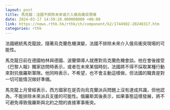 ```yaml
---
layout: post
title: 馬克龍：法國不排除未來或介入俄烏衝突現場
date: 2024-03-17 14:59:28.000000000 +08:00
link: https://news.rthk.hk/rthk/ch/component/k2/1744982-20240317.htm
categories: rthk
---
```


法國總統馬克龍說，隨著烏克蘭危機演變，法國不排除未來介入俄烏衝突現場的可能性。

馬克龍日前在德國柏林與德國、波蘭領導人就應對烏克蘭危機會談。他在會後接受《巴黎人報》獨家訪問時表示，或者在未來某個時刻，法國將不得不採取某種行動來對抗俄羅斯軍隊。他同時表示，不希望，也不會主動這樣做，但法國的職責是對一切可能情況做好準備。

馬克龍上月曾經表示，西方國家在是否向烏克蘭派兵問題上沒有達成共識，但他認為，不能排除未來派兵支援的可能性。俄羅斯其後表示，如果事態這樣發展，將不可避免導致俄羅斯與北約之間的直接軍事衝突。

